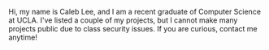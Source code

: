 Hi, my name is Caleb Lee, and I am a recent graduate of Computer Science at UCLA. I've listed a couple of my projects, but I cannot make many projects public due to class security issues. If you are curious, contact me anytime!

<!---
bkcaleb/bkcaleb is a ✨ special ✨ repository because its `README.md` (this file) appears on your GitHub profile.
You can click the Preview link to take a look at your changes.
--->

